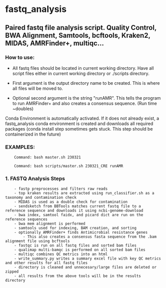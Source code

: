 # fastq_analysis
## Paired fastq file analysis script. Quality Control, BWA Alignment, Samtools, bcftools, Kraken2, MIDAS, AMRFinder+, multiqc...

### How to use: 
- All fastq files should be located in current working directory. Have all script files either in current working directory or ./scripts directory. 

- First argument is the output directory name to be created. This is where all files will be moved to.

- Optional second argument is the string "runAMR". This tells the program to run AMRFinder+ and also creates a consensus sequence. (Run time ~doubles)

Conda Environment is automatically activated. If it does not already exist, a fastq_analysis conda environment is created and downloads all required packages 
                                                                        (conda install step sometimes gets stuck. This step should be containerized in the future)

### EXAMPLES:
   
        Command: bash master.sh 230321
        
        Command: bash scripts/master.sh 230321_CRE runAMR

### 1. FASTQ Analysis Steps

        - fastp preprocesses and filters raw reads
        - top kraken results are extracted using run_classifier.sh as a taxonomy and contamination check
        - MIDAS is used as a double check for contamination
        - sendsketch from BBTools matches current fastq file to a reference sequence and downloads it using ncbi-genome-download
        - bwa index, samtool faidx, and picard dict are run on the reference sequences
        - bwa mem alignment is performed
        - samtools used for indexing, BAM creation, and sorting
        - optionally AMRFinder+ finds Antimicrobial resistance genes
            - This also creates a consensus fasta sequence from the .bam alignment file using bcftools
        - fastqc is run on all fastq files and sorted bam files
        - qualimap multi-bamqc is performed on all sorted bam files
        - multiqc combines QC metrics into an html
        - write_summary.py writes a summary excel file with key QC metrics and other results for all fastq files
        - directory is cleaned and unnecesary/large files are deleted or zipped
        - all results from the above tools will be in the results directory
